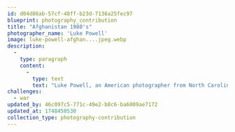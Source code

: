 ```yaml
---
id: d04d86ab-57cf-48ff-b23d-7136a25fec97
blueprint: photography_contribution
title: "Afghanistan 1980's"
photographer_name: 'Luke Powell'
image: luke-powell-afghan....jpeg.webp
description:
  -
    type: paragraph
    content:
      -
        type: text
        text: "Luke Powell, an American photographer from North Carolina, spent six years photographing in the Fertile Crescent  --  birthplace of agriculture and domestication  --  from the late 1970's to the early 1980's, creating his famous Afghan Folio. Luke was a master of the golden mean and also one of the few photographers who made dye-transfer prints. He exhibited widely across the planet. "
challenges:
  - war
updated_by: 46c097c5-771c-49e2-b8c6-ba6009ae7172
updated_at: 1748450530
collection_type: photography-contribution
---
```


